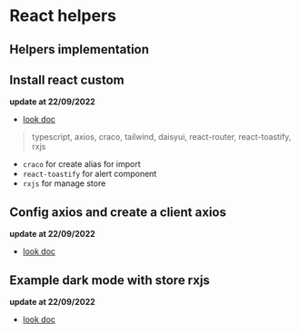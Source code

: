 # React helpers

## Helpers implementation

## Install react custom

**update at 22/09/2022**

- [look doc](./install/)

> typescript, axios, craco, tailwind, daisyui, react-router, react-toastify, rxjs

- `craco` for create alias for import
- `react-toastify` for alert component
- `rxjs` for manage store

## Config axios and create a client axios

**update at 22/09/2022**

- [look doc](./axios/)

## Example dark mode with store rxjs

**update at 22/09/2022**

- [look doc](./rxjs/)

